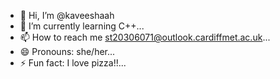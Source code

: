 - 👋 Hi, I’m @kaveeshaah
- 🌱 I’m currently learning C++...
- 📫 How to reach me st20306071@outlook.cardiffmet.ac.uk...
- 😄 Pronouns: she/her...
- ⚡ Fun fact: I love pizza!!...

<!---
kaveeshaah/kaveeshaah is a ✨ special ✨ repository because its `README.md` (this file) appears on your GitHub profile.
You can click the Preview link to take a look at your changes.
--->
